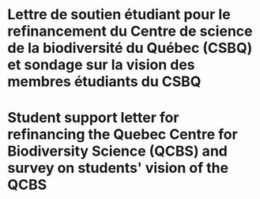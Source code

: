 # Lettre de soutien étudiant pour le refinancement du Centre de science de la biodiversité du Québec (CSBQ) et sondage sur la vision des membres étudiants du CSBQ

# Student support letter for refinancing the Quebec Centre for Biodiversity Science (QCBS) and survey on students' vision of the QCBS
